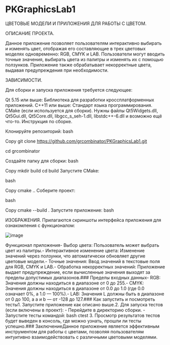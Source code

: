 # PKGraphicsLab1
ЦВЕТОВЫЕ МОДЕЛИ И ПРИЛОЖЕНИЯ ДЛЯ РАБОТЫ С ЦВЕТОМ.

ОПИСАНИЕ ПРОЕКТА.

Данное приложение позволяет пользователям интерактивно выбирать и изменять цвет, отображая его составляющие в трех цветовых моделях одновременно: RGB, CMYK и LAB. Пользователи могут вводить точные значения, выбирать цвета из палитры и изменять их с помощью ползунков. Приложение также обрабатывает некорректные цвета, выдавая предупреждения при необходимости.

ЗАВИСИМОСТИ.

Для сборки и запуска приложения требуется следующее:

Qt 5.15 или выше: Библиотека для разработки кроссплатформенных приложений.
C++11 или выше: Стандарт языка программирования.
CMake (если используется для сборки). Нужны файлы Qt5Widgets.dll, Qt5Gui.dll, Qt5Core.dll, libgcc_s_seh-1.dll, libstdc++-6.dll и возможно ещё что-то.
Инструкция по сборке.

Клонируйте репозиторий:
bash

Copy
git clone https://github.com/grcombinator/PKGraphicsLab1.git

cd grcombinator

Создайте папку для сборки:
bash

Copy
mkdir build
cd build
Запустите CMake:

bash

Copy
cmake ..
Соберите проект:

bash

Copy
cmake --build .
Запустите приложение:
bash

ИЗОБРАЖЕНИЯ.
Прилагаются скриншоты интерфейса приложения для ознакомления с функционалом:

![image](https://github.com/user-attachments/assets/96a4a4a0-d9da-4bd6-a5d8-32695ce342fd)

Функционал приложения- Выбор цвета: Пользователь может выбрать цвет из палитры.- Интерактивное изменение цвета: Изменение значений через ползунки, что автоматически обновляет другие цветовые модели.- Точные значения: Ввод значений в текстовые поля для RGB, CMYK и LAB.- Обработка некорректных значений: Приложение выдает предупреждение, если вычисленные значения выходят за пределы допустимых диапазонов.### Пределы входных данных- RGB: Значения должны находиться в диапазоне от 0 до 255.- CMYK: Значения должны находиться в диапазоне от 0.0 до 1.0 (где 0.0 означает 0%, а 1.0 — 100%).- LAB: Значения L должны быть в диапазоне от 0 до 100, а a и b — от -128 до 127.### Как запустить и посмотреть тесты1. Запустите приложение как описано выше.2. Для запуска тестов (если включены в проект): - Перейдите в директорию сборки. - Запустите тесты командой: bash     ctest     3. Просмотр результатов тестов будет выведен в консоль, где можно узнать, прошли ли тесты успешно.### ЗаключениеДанное приложение является эффективным инструментом для работы с цветами, позволяя пользователям интуитивно взаимодействовать с различными цветовыми моделями. 
